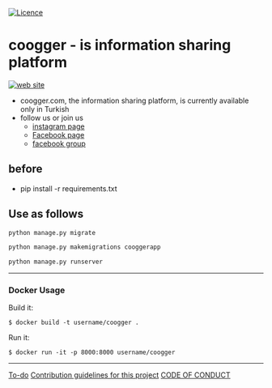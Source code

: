 [![Licence](https://img.shields.io/github/license/mashape/apistatus.svg)](https://github.com/hakancelik96/coogger/blob/master/LICENSE.txt)

coogger - is information sharing platform
====================

[![web site](http://www.coogger.com/static/media/favicon.png)](http://www.coogger.com)

+ coogger.com, the information sharing platform, is currently available only in Turkish
+ follow us or join us
  - [instagram page](https://www.instagram.com/coogger_com/)
  - [Facebook page](https://www.facebook.com/coogger)
  - [facebook group](https://www.facebook.com/groups/366304783810038/)

before
-
- pip install -r requirements.txt

Use as follows
-------

```python
python manage.py migrate

python manage.py makemigrations cooggerapp

python manage.py runserver

```

---
### Docker Usage
Build it:
```
$ docker build -t username/coogger .
```

Run it:
```
$ docker run -it -p 8000:8000 username/coogger
```
---


[To-do](https://github.com/hakancelik96/coogger/projects/1)
[Contribution guidelines for this project](#)
[CODE OF CONDUCT](#)
